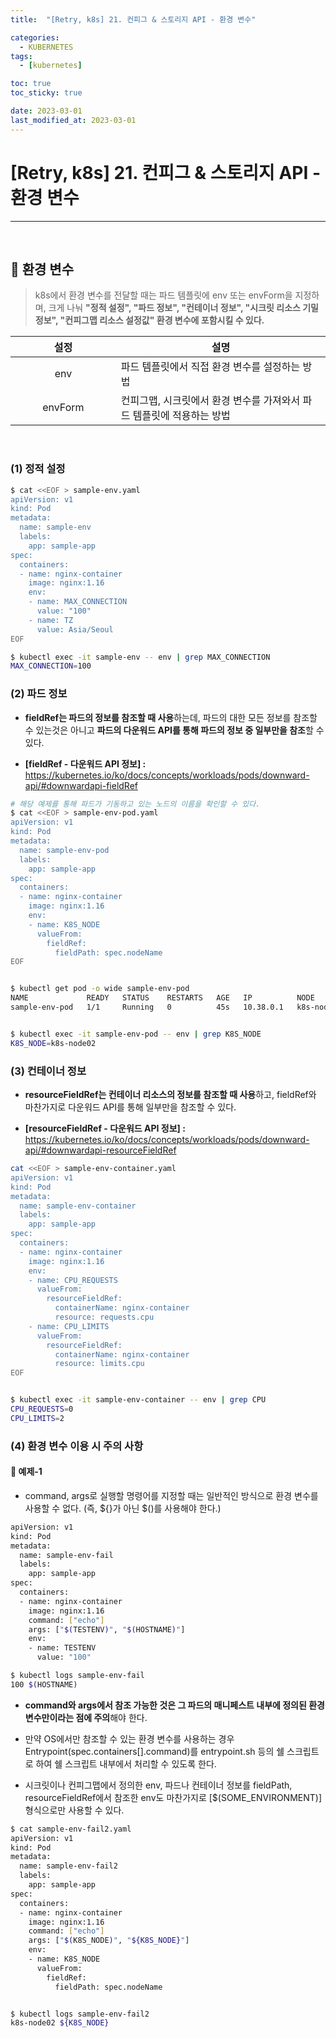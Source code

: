 ```yaml
---
title:  "[Retry, k8s] 21. 컨피그 & 스토리지 API - 환경 변수" 

categories:
  - KUBERNETES
tags:
  - [kubernetes]

toc: true
toc_sticky: true

date: 2023-03-01
last_modified_at: 2023-03-01
---
```

# [Retry, k8s] 21. 컨피그 & 스토리지 API - 환경 변수
---

<style>
table {
    font-size: 12pt;
}
table th:first-of-type {
    width: 5%;
}
table th:nth-of-type(2) {
    width: 15%;
}
table th:nth-of-type(3) {
    width: 50%;
}
table th:nth-of-type(4) {
    width: 30%;
}
</style>

<br>

## 🔔 환경 변수

> k8s에서 환경 변수를 전달할 때는 파드 템플릿에 env 또는 envForm을 지정하며, 크게 나눠 **"정적 설정", "파드 정보", "컨테이너 정보", "시크릿 리소스 기밀 정보", "컨피그맵 리소스 설정값" 환경 변수에 포함시킬 수 있다.**

|설정|설명|
|:---:|---|
|env|파드 템플릿에서 직접 환경 변수를 설정하는 방법|
|envForm|컨피그맵, 시크릿에서 환경 변수를 가져와서 파드 템플릿에 적용하는 방법|

<br>


### (1) 정적 설정

```bash
$ cat <<EOF > sample-env.yaml
apiVersion: v1
kind: Pod
metadata:
  name: sample-env
  labels:
    app: sample-app
spec:
  containers:
  - name: nginx-container
    image: nginx:1.16
    env:
    - name: MAX_CONNECTION
      value: "100"
    - name: TZ
      value: Asia/Seoul
EOF

$ kubectl exec -it sample-env -- env | grep MAX_CONNECTION
MAX_CONNECTION=100
```


### (2) 파드 정보

+ **fieldRef는 파드의 정보를 참조할 때 사용**하는데, 파드의 대한 모든 정보를 참조할 수 있는것은 아니고 **파드의 다운워드 API를 통해 파드의 정보 중 일부만을 참조**할 수 있다.

+ **[fieldRef - 다운워드 API 정보] :** <https://kubernetes.io/ko/docs/concepts/workloads/pods/downward-api/#downwardapi-fieldRef>

```bash
# 해당 예제를 통해 파드가 기동하고 있는 노드의 이름을 확인할 수 있다.
$ cat <<EOF > sample-env-pod.yaml
apiVersion: v1
kind: Pod
metadata:
  name: sample-env-pod
  labels:
    app: sample-app
spec:
  containers:
  - name: nginx-container
    image: nginx:1.16
    env:
    - name: K8S_NODE
      valueFrom:
        fieldRef:
          fieldPath: spec.nodeName
EOF


$ kubectl get pod -o wide sample-env-pod
NAME             READY   STATUS    RESTARTS   AGE   IP          NODE         
sample-env-pod   1/1     Running   0          45s   10.38.0.1   k8s-node02   


$ kubectl exec -it sample-env-pod -- env | grep K8S_NODE
K8S_NODE=k8s-node02
```


### (3) 컨테이너 정보

+ **resourceFieldRef는 컨테이너 리소스의 정보를 참조할 때 사용**하고, fieldRef와 마찬가지로 다운워드 API를 통해 일부만을 참조할 수 있다.

+ **[resourceFieldRef - 다운워드 API 정보] :** <https://kubernetes.io/ko/docs/concepts/workloads/pods/downward-api/#downwardapi-resourceFieldRef> 

```bash
cat <<EOF > sample-env-container.yaml
apiVersion: v1
kind: Pod
metadata:
  name: sample-env-container
  labels:
    app: sample-app
spec:
  containers:
  - name: nginx-container
    image: nginx:1.16
    env:
    - name: CPU_REQUESTS
      valueFrom:
        resourceFieldRef:
          containerName: nginx-container
          resource: requests.cpu
    - name: CPU_LIMITS
      valueFrom:
        resourceFieldRef:
          containerName: nginx-container
          resource: limits.cpu
EOF


$ kubectl exec -it sample-env-container -- env | grep CPU
CPU_REQUESTS=0
CPU_LIMITS=2
```


### (4) 환경 변수 이용 시 주의 사항


#### 📜 예제-1


+ command, args로 실행할 명령어를 지정할 때는 일반적인 방식으로 환경 변수를 사용할 수 없다. (즉, ${}가 아닌 $()를 사용해야 한다.)

```bash
apiVersion: v1
kind: Pod
metadata:
  name: sample-env-fail
  labels:
    app: sample-app
spec:
  containers:
  - name: nginx-container
    image: nginx:1.16
    command: ["echo"]
    args: ["$(TESTENV)", "$(HOSTNAME)"]
    env:
    - name: TESTENV
      value: "100"
```

```bash
$ kubectl logs sample-env-fail
100 $(HOSTNAME)
```


+ **command와 args에서 참조 가능한 것은 그 파드의 매니페스트 내부에 정의된 환경 변수만이라는 점에 주의**해야 한다.

+ 만약 OS에서만 참조할 수 있는 환경 변수를 사용하는 경우 Entrypoint(spec.containers[].command)를 entrypoint.sh 등의 쉘 스크립트로 하여 쉘 스크립트 내부에서 처리할 수 있도록 한다.

+ 시크릿이나 컨피그맵에서 정의한 env, 파드나 컨테이너 정보를 fieldPath, resourceFieldRef에서 참조한 env도 마찬가지로 [$(SOME_ENVIRONMENT)] 형식으로만 사용할 수 있다.

```bash
$ cat sample-env-fail2.yaml
apiVersion: v1
kind: Pod
metadata:
  name: sample-env-fail2
  labels:
    app: sample-app
spec:
  containers:
  - name: nginx-container
    image: nginx:1.16
    command: ["echo"]
    args: ["$(K8S_NODE)", "${K8S_NODE}"]
    env:
    - name: K8S_NODE
      valueFrom:
        fieldRef:
          fieldPath: spec.nodeName


$ kubectl logs sample-env-fail2
k8s-node02 ${K8S_NODE}
```

<br>